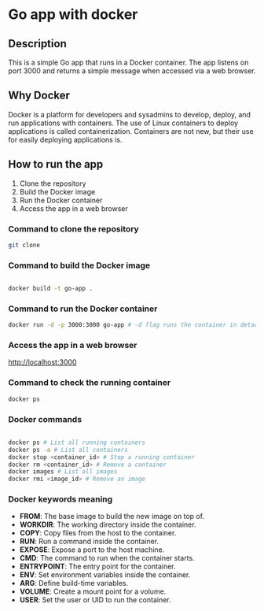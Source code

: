 # Go app with docker

## Description

This is a simple Go app that runs in a Docker container. The app listens on port 3000 and returns a simple message when accessed via a web browser.

## Why Docker

Docker is a platform for developers and sysadmins to develop, deploy, and run applications with containers. The use of Linux containers to deploy applications is called containerization. Containers are not new, but their use for easily deploying applications is.

## How to run the app

1. Clone the repository
2. Build the Docker image
3. Run the Docker container
4. Access the app in a web browser

### Command to clone the repository

```bash
git clone
```

### Command to build the Docker image

```bash

docker build -t go-app .
```

### Command to run the Docker container

```bash
docker run -d -p 3000:3000 go-app # -d flag runs the container in detached mode and -p flag maps the host port to the container port, 3000:3000 - host:container
```

### Access the app in a web browser

[http://localhost:3000](http://localhost:3000)

### Command to check the running container

```bash
docker ps
```

### Docker commands

```bash

docker ps # List all running containers
docker ps -a # List all containers
docker stop <container_id> # Stop a running container
docker rm <container_id> # Remove a container
docker images # List all images
docker rmi <image_id> # Remove an image
```

### Docker keywords meaning

- **FROM**: The base image to build the new image on top of.
- **WORKDIR**: The working directory inside the container.
- **COPY**: Copy files from the host to the container.
- **RUN**: Run a command inside the container.
- **EXPOSE**: Expose a port to the host machine.
- **CMD**: The command to run when the container starts.
- **ENTRYPOINT**: The entry point for the container.
- **ENV**: Set environment variables inside the container.
- **ARG**: Define build-time variables.
- **VOLUME**: Create a mount point for a volume.
- **USER**: Set the user or UID to run the container.
